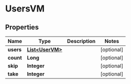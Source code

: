 

# UsersVM


## Properties

Name | Type | Description | Notes
------------ | ------------- | ------------- | -------------
**users** | [**List&lt;UserVM&gt;**](UserVM.md) |  |  [optional]
**count** | **Long** |  |  [optional]
**skip** | **Integer** |  |  [optional]
**take** | **Integer** |  |  [optional]



